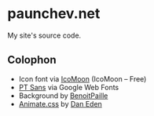 paunchev.net
============

My site's source code.

Colophon
--------

 * Icon font via [IcoMoon](http://icomoon.io/app/) (IcoMoon – Free)
 * [PT Sans](http://www.google.com/fonts/specimen/PT+Sans) via Google Web Fonts
 * Background by [BenoitPaille](http://benoitpaille.deviantart.com/art/Cheap-free-wallpaper-hi-ress-125340101)
 * [Animate.css](http://daneden.me/animate/) by [Dan Eden](http://daneden.me/)
